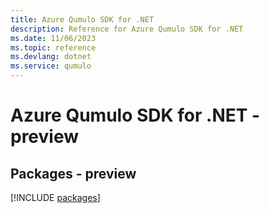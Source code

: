 ```yaml
---
title: Azure Qumulo SDK for .NET
description: Reference for Azure Qumulo SDK for .NET
ms.date: 11/06/2023
ms.topic: reference
ms.devlang: dotnet
ms.service: qumulo
---
```

# Azure Qumulo SDK for .NET - preview
## Packages - preview
[!INCLUDE [packages](qumulo-index.md)]